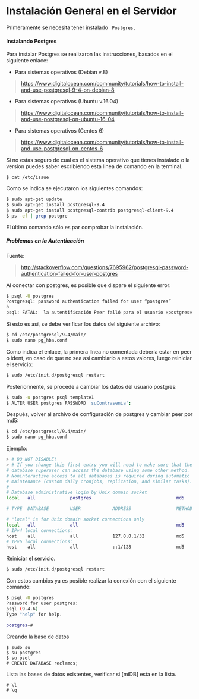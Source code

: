 # Instalación General en el Servidor

Primeramente se necesita tener instalado ``` Postgres.```

#### Instalando Postgres
Para instalar Postgres se realizaron las instrucciones, basados en el siguiente enlace:
- Para sistemas operativos (Debian v.8)
> https://www.digitalocean.com/community/tutorials/how-to-install-and-use-postgresql-9-4-on-debian-8

- Para sistemas operativos (Ubuntu v.16.04)
> https://www.digitalocean.com/community/tutorials/how-to-install-and-use-postgresql-on-ubuntu-16-04

- Para sistemas operativos (Centos 6)
> https://www.digitalocean.com/community/tutorials/how-to-install-and-use-postgresql-on-centos-6

Si no estas seguro de cual es el sistema operativo que tienes instalado o la version puedes saber escribiendo esta linea de comando en la terminal.

```
$ cat /etc/issue
```
Como se indica se ejecutaron los siguientes comandos:
```sh
$ sudo apt-get update
$ sudo apt-get install postgresql-9.4
$ sudo apt-get install postgresql-contrib postgresql-client-9.4
$ ps -ef | grep postgre
```
El último comando sólo es par comprobar la instalación.

##### Problemas en la Autenticación
Fuente:
> http://stackoverflow.com/questions/7695962/postgresql-password-authentication-failed-for-user-postgres

Al conectar con postgres, es posible que dispare el siguiente error:
```sh
$ psql -U postgres
Postgresql: password authentication failed for user “postgres”
ó
psql: FATAL:  la autentificación Peer falló para el usuario «postgres»
```
Si esto es así, se debe verificar los datos del siguiente archivo:
```sh
$ cd /etc/postgresql/9.4/main/
$ sudo nano pg_hba.conf
```
Como indica el enlace, la primera línea no comentada debería estar en peer o ident, en caso de que no sea así cambiarlo a estos valores, luego reiniciar el servicio:
```sh
$ sudo /etc/init.d/postgresql restart
```
Posteriormente, se procede a cambiar los datos del usuario postgres:
```sh
$ sudo -u postgres psql template1
$ ALTER USER postgres PASSWORD 'suContrasenia';
```
Después, volver al archivo de configuración de postgres y cambiar peer por md5:
```sh
$ cd /etc/postgresql/9.4/main/
$ sudo nano pg_hba.conf
```
Ejemplo:
```sh
> # DO NOT DISABLE!
> # If you change this first entry you will need to make sure that the
# database superuser can access the database using some other method.
# Noninteractive access to all databases is required during automatic
# maintenance (custom daily cronjobs, replication, and similar tasks).
#
# Database administrative login by Unix domain socket
local   all             postgres                                md5

# TYPE  DATABASE        USER            ADDRESS                 METHOD

# "local" is for Unix domain socket connections only
local   all             all                                     md5
# IPv4 local connections:
host    all             all             127.0.0.1/32            md5
# IPv6 local connections:
host    all             all             ::1/128                 md5
```
Reiniciar el servicio.
```sh
$ sudo /etc/init.d/postgresql restart
```
Con estos cambios ya es posible realizar la conexión con el siguiente comando:
```sh
$ psql -U postgres
Password for user postgres:
psql (9.4.6)
Type "help" for help.

postgres=#
```
Creando la base de datos

    $ sudo su
    $ su postgres
    $ su psql
    # CREATE DATABASE reclamos;

Lista las bases de datos existentes, verificar si [miDB] esta en la lista.

    # \l
    # \q
